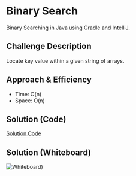# Binary Search
<!-- Short summary or background information -->
Binary Searching in Java using Gradle and IntelliJ.

## Challenge Description
<!-- Description of the challenge -->
Locate key value within a given string of arrays.

## Approach & Efficiency
<!-- What approach did you take? Why? What is the Big O space/time for this approach? -->
* Time: O(n)
* Space: O(n)

## Solution (Code)
<!-- Link to code -->
[Solution Code](https://github.com/idothestamping/data-structures-and-algorithms/blob/master/401-code-challenges/src/main/java/CodeChallenge401/BinarySearch.java)
## Solution (Whiteboard)
<!-- Embedded whiteboard image -->
![Whiteboard](/assets/ArrayShift.jpg?raw=true "Binary Search"))